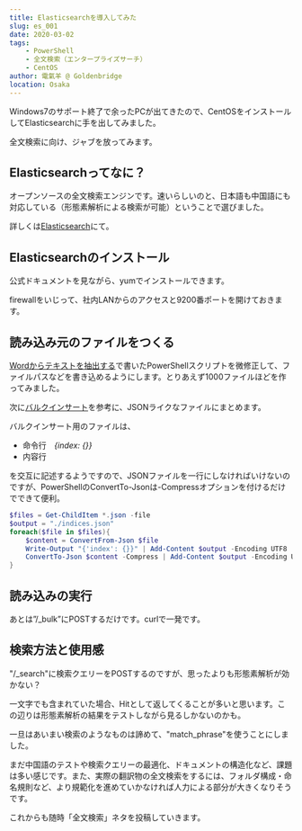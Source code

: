 ```yaml
---
title: Elasticsearchを導入してみた
slug: es_001
date: 2020-03-02
tags: 
    - PowerShell
    - 全文検索（エンタープライズサーチ）
	- CentOS
author: 電氣羊 @ Goldenbridge
location: Osaka
---
```


Windows7のサポート終了で余ったPCが出てきたので、CentOSをインストールしてElasticsearchに手を出してみました。

全文検索に向け、ジャブを放ってみます。

## Elasticsearchってなに？

オープンソースの全文検索エンジンです。速いらしいのと、日本語も中国語にも対応している（形態素解析による検索が可能）ということで選びました。

詳しくは[Elasticsearch](https://www.elastic.co/jp/)にて。

## Elasticsearchのインストール

公式ドキュメントを見ながら、yumでインストールできます。

firewallをいじって、社内LANからのアクセスと9200番ポートを開けておきます。

## 読み込み元のファイルをつくる

[Wordからテキストを抽出する](https://www.794562.xyz/pg/2020/02/17/word-extract/)で書いたPowerShellスクリプトを微修正して、ファイルパスなどを書き込めるようにします。とりあえず1000ファイルほどを作ってみました。

次に[バルクインサート](https://www.elastic.co/guide/en/elasticsearch/guide/current/bulk.html)を参考に、JSONライクなファイルにまとめます。

バルクインサート用のファイルは、

- 命令行　*{index: {}}*
- 内容行

を交互に記述するようですので、JSONファイルを一行にしなければいけないのですが、PowerShellのConvertTo-Jsonは-Compressオプションを付けるだけでできて便利。

```PowerShell
$files = Get-ChildItem *.json -file
$output = "./indices.json"
foreach($file in $files){
	$content = ConvertFrom-Json $file
	Write-Output "{'index': {}}" | Add-Content $output -Encoding UTF8
	ConvertTo-Json $content -Compress | Add-Content $output -Encoding UTF8
}
```

## 読み込みの実行

あとは”/_bulk”にPOSTするだけです。curlで一発です。

## 検索方法と使用感

"/_search"に検索クエリーをPOSTするのですが、思ったよりも形態素解析が効かない？

一文字でも含まれていた場合、Hitとして返してくることが多いと思います。この辺りは形態素解析の結果をテストしながら見るしかないのかも。

一旦はあいまい検索のようなものは諦めて、"match_phrase"を使うことにしました。

まだ中国語のテストや検索クエリーの最適化、ドキュメントの構造化など、課題は多い感じです。また、実際の翻訳物の全文検索をするには、フォルダ構成・命名規則など、より規範化を進めていかなければ人力による部分が大きくなりそうです。

これからも随時「全文検索」ネタを投稿していきます。



<link-to></link-to>


